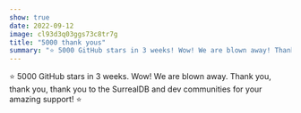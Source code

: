 ```yaml
---
show: true
date: 2022-09-12
image: cl93d3q03ggs73c8tr7g
title: "5000 thank yous"
summary: "⭐ 5000 GitHub stars in 3 weeks! Wow! We are blown away! Thank you, thank you, thank you to the SurrealDB and dev communities for your amazing support! ⭐"
---
```


⭐ 5000 GitHub stars in 3 weeks. Wow! We are blown away. Thank you, thank you, thank you to the SurrealDB and dev communities for your amazing support! ⭐
